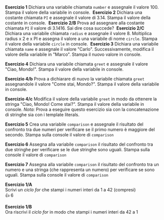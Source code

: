 **Esercizio 1**
Dichiara una variabile chiamata `number` e assegnale il valore 100. 
Stampa il valore della variabile in console.
​
**Esercizio 2**
Dichiara una costante chiamata `PI` e assegnale il valore di 3.14. Stampa il valore della costante in console.
​
**Esercizio 2/B**
Prova ad assegnare alla costante chiamata `PI` il valore di 3.1416. Sai dire cosa succede?
​
**Esercizio 2/C**
Dichiara una variabile chiamata `radius` e assegnale il valore 8.
Moltiplica radius x 2 e x PI e assegna il valore a una variabile di nome `circle`.
Stampa il valore della variabile `circle` in console.
​
**Esercizio 3**
Dichiara una variabile chiamata `name` e assegnale il valore "Carlo". Successivamente, modifica il valore della variabile in "Marco". Stampa il nuovo valore in console.

**Esercizio 4**
Dichiara una variabile chiamata `greet` e assegnale il valore "Ciao, Mondo!". Stampa il valore della variabile in console.

**Esercizio 4/b**
Prova a dichiarare di nuovo la variabile chiamata `greet` assegnandole il valore "Come stai, Mondo?". Stampa il valore della variabile in console.

**Esercizio 4/c**
Modifica il valore della variabile `greet` in modo da ottenere la stringa "Ciao, Mondo! Come stai?". Stampa il valore della variabile in console.
*Nota:* Prova a eseguire questo esercizio sia con la concatenazione di stringhe sia con i template literals.

**Esercizio 5**
Crea una variabile `comparison` e assegnale il risultato del confronto tra due numeri per verificare se il primo numero è maggiore del secondo. Stampa sulla console il valore di `comparison`

**Esercizio 6**
Assegna alla variabile `comparison` il risultato del confronto tra due stringhe per verificare se le due stringhe sono uguali. Stampa sulla console il valore di `comparison`

**Esercizio 7**
Assegna alla variabile `comparison` il risultato del confronto tra un numero e una stringa (che rappresenta un numero) per verificare se sono uguali. Stampa sulla console il valore di `comparison`

**Esercizio 1/A**  
Scrivi un *ciclo for* che stampi i numeri interi da 1 a 42 (compresi)  
:+1:
6

**Esercizio 1/B**  
Ora riscrivi il *ciclo for* in modo che stampi i numeri interi da 42 a 1 



